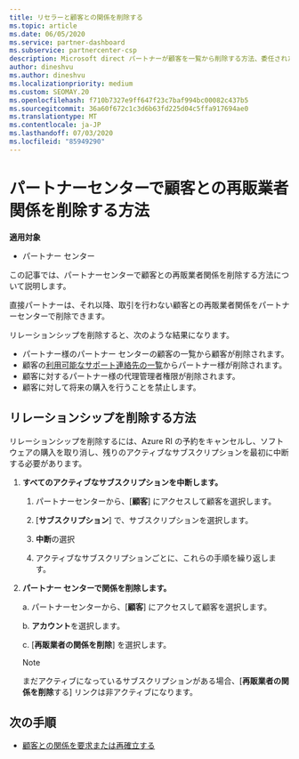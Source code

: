 ```yaml
---
title: リセラーと顧客との関係を削除する
ms.topic: article
ms.date: 06/05/2020
ms.service: partner-dashboard
ms.subservice: partnercenter-csp
description: Microsoft direct パートナーが顧客を一覧から削除する方法、委任された管理者特権を削除する方法、顧客のサポートまたは購入を停止する方法について説明します。
author: dineshvu
ms.author: dineshvu
ms.localizationpriority: medium
ms.custom: SEOMAY.20
ms.openlocfilehash: f710b7327e9ff647f23c7baf994bc00082c437b5
ms.sourcegitcommit: 36a60f672c1c3d6b63fd225d04c5ffa917694ae0
ms.translationtype: MT
ms.contentlocale: ja-JP
ms.lasthandoff: 07/03/2020
ms.locfileid: "85949290"
---
```

# <a name="how-to-remove-a-reseller-relationship-with-a-customer-in-partner-center"></a>パートナーセンターで顧客との再販業者関係を削除する方法

**適用対象**

- パートナー センター

この記事では、パートナーセンターで顧客との再販業者関係を削除する方法について説明します。

直接パートナーは、それ以降、取引を行わない顧客との再販業者関係をパートナーセンターで削除できます。

リレーションシップを削除すると、次のような結果になります。

- パートナー様のパートナー センターの顧客の一覧から顧客が削除されます。
- 顧客の[利用可能なサポート連絡先の一覧](assign-support-contacts.md)からパートナー様が削除されます。
- 顧客に対するパートナー様の代理管理者権限が削除されます。
- 顧客に対して将来の購入を行うことを禁止します。

## <a name="how-to-remove-a-relationship"></a>リレーションシップを削除する方法

リレーションシップを削除するには、Azure RI の予約をキャンセルし、ソフトウェアの購入を取り消し、残りのアクティブなサブスクリプションを最初に中断する必要があります。

1. **すべてのアクティブなサブスクリプションを中断します。**

   1. パートナーセンターから、[**顧客**] にアクセスして顧客を選択します。

   2. [**サブスクリプション**] で、サブスクリプションを選択します。

   3. **中断**の選択

   4. アクティブなサブスクリプションごとに、これらの手順を繰り返します。

2. **パートナー センターで関係を削除します。**

   a. パートナーセンターから、[**顧客**] にアクセスして顧客を選択します。

   b. **アカウント**を選択します。

   c. [**再販業者の関係を削除**] を選択します。

   > [!NOTE]
   > まだアクティブになっているサブスクリプションがある場合、[**再販業者の関係を削除**する] リンクは非アクティブになります。

## <a name="next-steps"></a>次の手順

- [顧客との関係を要求または再確立する](request-a-relationship-with-a-customer.md)
